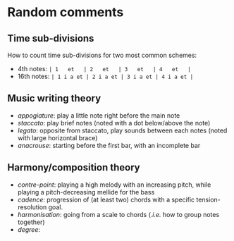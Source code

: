 # Random comments

## Time sub-divisions

How to count time sub-divisions for two most common schemes:
+  4th notes: `| 1   et   | 2   et   | 3   et   | 4   et   |`
+ 16th notes: `| 1 i a et | 2 i a et | 3 i a et | 4 i a et |`


## Music writing theory

 + *appogiature*: play a little note right before the main note
 + *staccato*: play brief notes (noted with a dot below/above the note)
 + *legato*: opposite from staccato, play sounds between each notes (noted with large horizontal brace)
 + *anacrouse*: starting before the first bar, with an incomplete bar


## Harmony/composition theory

 + *contre-point*: playing a high melody with an increasing pitch, while playing a pitch-decreasing mellide for the bass
 + *cadence*: progression of (at least two) chords with a specific tension-resolution goal.
 + *harmonisation*: going from a scale to chords (*.i.e.* how to group notes together)
 + *degree*: 
